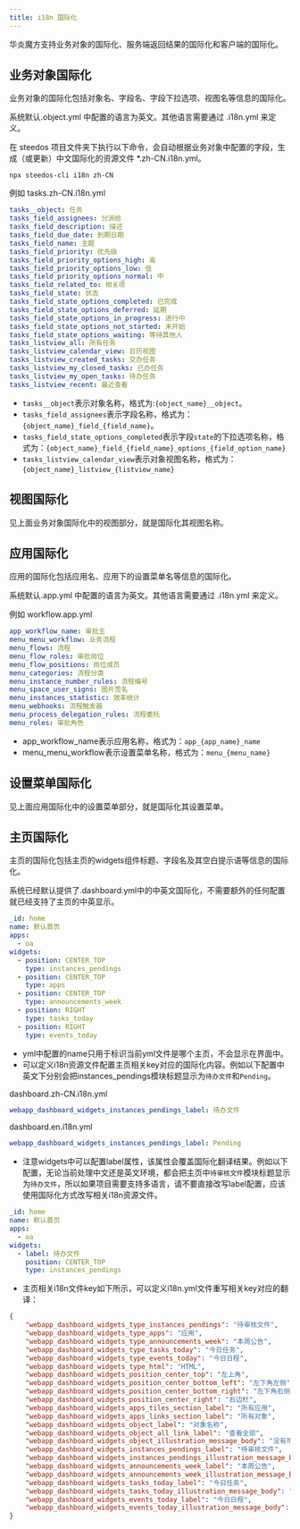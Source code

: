 ```yaml
---
title: i18n 国际化
---
```


华炎魔方支持业务对象的国际化、服务端返回结果的国际化和客户端的国际化。

## 业务对象国际化

业务对象的国际化包括对象名、字段名、字段下拉选项、视图名等信息的国际化。

系统默认.object.yml 中配置的语言为英文。其他语言需要通过 .i18n.yml 来定义。

在 steedos 项目文件夹下执行以下命令，会自动根据业务对象中配置的字段，生成（或更新）中文国际化的资源文件 *.zh-CN.i18n.yml。

```shell
npx steedos-cli i18n zh-CN
```

例如 tasks.zh-CN.i18n.yml

```yml
tasks__object: 任务
tasks_field_assignees: 分派给
tasks_field_description: 描述
tasks_field_due_date: 到期日期
tasks_field_name: 主题
tasks_field_priority: 优先级
tasks_field_priority_options_high: 高
tasks_field_priority_options_low: 低
tasks_field_priority_options_normal: 中
tasks_field_related_to: 相关项
tasks_field_state: 状态
tasks_field_state_options_completed: 已完成
tasks_field_state_options_deferred: 延期
tasks_field_state_options_in_progress: 进行中
tasks_field_state_options_not_started: 未开始
tasks_field_state_options_waiting: 等待其他人
tasks_listview_all: 所有任务
tasks_listview_calendar_view: 日历视图
tasks_listview_created_tasks: 交办任务
tasks_listview_my_closed_tasks: 已办任务
tasks_listview_my_open_tasks: 待办任务
tasks_listview_recent: 最近查看
```
- `tasks__object`表示对象名称，格式为:`{object_name}__object`。
- `tasks_field_assignees`表示字段名称，格式为：`{object_name}_field_{field_name}`。
- `tasks_field_state_options_completed`表示字段`state`的下拉选项名称，格式为：`{object_name}_field_{field_name}_options_{field_option_name}`
- `tasks_listview_calendar_view`表示对象视图名称，格式为：`{object_name}_listview_{listview_name}`

## 视图国际化
见上面业务对象国际化中的视图部分，就是国际化其视图名称。

## 应用国际化
应用的国际化包括应用名、应用下的设置菜单名等信息的国际化。

系统默认.app.yml 中配置的语言为英文。其他语言需要通过 .i18n.yml 来定义。

例如 workflow.app.yml
```yml
app_workflow_name: 审批王
menu_menu_workflow: 业务流程
menu_flows: 流程
menu_flow_roles: 审批岗位
menu_flow_positions: 岗位成员
menu_categories: 流程分类
menu_instance_number_rules: 流程编号
menu_space_user_signs: 图片签名
menu_instances_statistic: 效率统计
menu_webhooks: 流程触发器
menu_process_delegation_rules: 流程委托
menu_roles: 审批角色
```
- app_workflow_name表示应用名称，格式为：`app_{app_name}_name`
- menu_menu_workflow表示设置菜单名称，格式为：`menu_{menu_name}`

## 设置菜单国际化
见上面应用国际化中的设置菜单部分，就是国际化其设置菜单。

## 主页国际化
主页的国际化包括主页的widgets组件标题、字段名及其空白提示语等信息的国际化。

系统已经默认提供了.dashboard.yml中的中英文国际化，不需要额外的任何配置就已经支持了主页的中英显示。

```yml
_id: home
name: 默认首页
apps: 
  - oa
widgets: 
  - position: CENTER_TOP
    type: instances_pendings
  - position: CENTER_TOP
    type: apps
  - position: CENTER_TOP
    type: announcements_week
  - position: RIGHT
    type: tasks_today
  - position: RIGHT
    type: events_today
```

- yml中配置的name只用于标识当前yml文件是哪个主页，不会显示在界面中。
- 可以定义i18n资源文件配置主页相关key对应的国际化内容。例如以下配置中英文下分别会把instances_pendings模块标题显示为`待办文件`和`Pending`。

dashboard.zh-CN.i18n.yml
```yml
webapp_dashboard_widgets_instances_pendings_label: 待办文件
```
dashboard.en.i18n.yml
```yml
webapp_dashboard_widgets_instances_pendings_label: Pending
```
- 注意widgets中可以配置label属性，该属性会覆盖国际化翻译结果。例如以下配置，无论当前处理中文还是英文环境，都会把主页中`待审核文件`模块标题显示为`待办文件`，所以如果项目需要支持多语言，请不要直接改写label配置，应该使用国际化方式改写相关i18n资源文件。
```yml
_id: home
name: 默认首页
apps: 
  - oa
widgets: 
  - label: 待办文件
    position: CENTER_TOP
    type: instances_pendings
```
- 主页相关i18n文件key如下所示，可以定义i18n.yml文件重写相关key对应的翻译：
```json
{
	"webapp_dashboard_widgets_type_instances_pendings": "待审核文件",
	"webapp_dashboard_widgets_type_apps": "应用",
	"webapp_dashboard_widgets_type_announcements_week": "本周公告",
	"webapp_dashboard_widgets_type_tasks_today": "今日任务",
	"webapp_dashboard_widgets_type_events_today": "今日日程",
	"webapp_dashboard_widgets_type_html": "HTML",
	"webapp_dashboard_widgets_position_center_top": "左上角",
	"webapp_dashboard_widgets_position_center_bottom_left": "左下角左侧",
	"webapp_dashboard_widgets_position_center_bottom_right": "左下角右侧",
	"webapp_dashboard_widgets_position_center_right": "右边栏",
	"webapp_dashboard_widgets_apps_tiles_section_label": "所有应用",
	"webapp_dashboard_widgets_apps_links_section_label": "所有对象",
	"webapp_dashboard_widgets_object_label": "对象名称",
	"webapp_dashboard_widgets_object_all_link_label": "查看全部",
	"webapp_dashboard_widgets_object_illustration_message_body": "没有可显示的项目。",
	"webapp_dashboard_widgets_instances_pendings_label": "待审核文件",
	"webapp_dashboard_widgets_instances_pendings_illustration_message_body": "您没有待审核文件。",
	"webapp_dashboard_widgets_announcements_week_label": "本周公告",
	"webapp_dashboard_widgets_announcements_week_illustration_message_body": "本周没有新公告。",
	"webapp_dashboard_widgets_tasks_today_label": "今日任务",
	"webapp_dashboard_widgets_tasks_today_illustration_message_body": "您今天没有待办任务。",
	"webapp_dashboard_widgets_events_today_label": "今日日程",
	"webapp_dashboard_widgets_events_today_illustration_message_body": "您今天没有日程。"
}
```